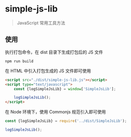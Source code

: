 # simple-js-lib

> JavaScript 常用工具方法


## 使用

执行打包命令，在 dist 目录下生成打包后的 JS 文件
```
npm run build
```

在 HTML 中引入打包生成的 JS 文件即可使用

```html
<script src="./dist/simple-js-lib.js"></script>
<script type="text/javascript">
    const {logSimpleJsLib} = window['SimpleJsLib'];

    logSimpleJsLib();
</script>
```
在 Node 环境下，使用 Commonjs 规范引入即可使用

```javascript
const {logSimpleJsLib} = require('../dist/SimpleJsLib');

logSimpleJsLib();
```

